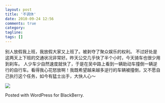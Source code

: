 ```yaml
---
layout: post
title: '不调休'
date: 2010-09-24 12:56
comments: true
category: 
tagline: 
tags: []
---
```

    

别人放假我上班，我放假大家又上班了。被剥夺了聚众娱乐的权利。
不过好处是这两天上下班的交通状况非常好。昨天公交几乎快了半个小时，今天骑车也很少用到刹车。
人少车少自然速度就快了，于是在吴中路上看到一辆助动车撞倒一辆逆行的自行车。看得我心花怒放啊！我既希望越来越多逆行的车辆被撞倒，又不愿自己执行这个任务，如今有猛士出手，大快人心～

[![](http://qingpei.me/images/in_post/img00001-20100924-1251.jpg)](http://qingpei.me/images/in_post/img00001-20100924-1251.jpg)

Posted with WordPress for BlackBerry.
